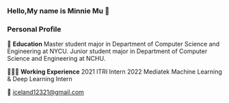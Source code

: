 ### Hello,My name is Minnie Mu :raising_hand: 

<!--
**Minniemu/Minniemu** is a ✨ _special_ ✨ repository because its `README.md` (this file) appears on your GitHub profile.

Here are some ideas to get you started:
-->
### Personal Profile
🏫 **Education**
Master student major in Department of Computer Science and Engineering at NYCU.
Junior student major in Department of Computer Science and Engineering at NCHU.

👩🏻‍💻 **Working Experience**
2021 ITRI Intern
2022 Mediatek Machine Learning & Deep Learning Intern


:email: [iceland12321@gmail.com](mailto:iceland12321@gmail.com)

<!--
🔭I’m currently working on 

- 🌱 I’m currently learning ...
- 👯 I’m looking to collaborate on ...
- 🤔 I’m looking for help with ...
- 💬 Ask me about ...
- 📫 How to reach me: ...
- 😄 Pronouns: ...
- ⚡ Fun fact: ...
```

